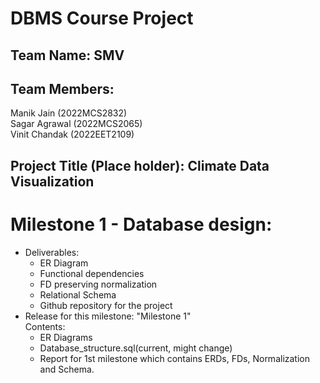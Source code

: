 # DBMS Course Project

## Team Name: **SMV**

## Team Members:  
Manik Jain (2022MCS2832)  
Sagar Agrawal (2022MCS2065)  
Vinit Chandak (2022EET2109)  

## Project Title (Place holder): **Climate Data Visualization**

# Milestone 1 - Database design:  
- Deliverables:  
   - ER Diagram  
   - Functional dependencies  
   - FD preserving normalization  
   - Relational Schema  
   - Github repository for the project  
- Release for this milestone: "Milestone 1"  
  Contents:  
    - ER Diagrams  
    - Database_structure.sql(current, might change)  
    - Report for 1st milestone which contains ERDs, FDs, Normalization and Schema.  

